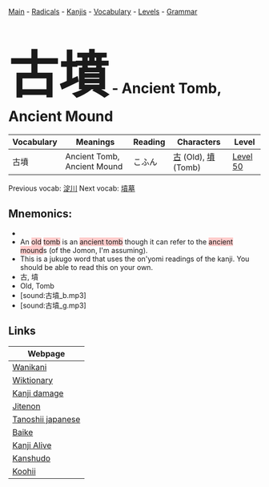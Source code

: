 <style> bigfont {font-size: 100px}</style>
[Main](../README.md) -
[Radicals](../radicals.md) -
[Kanjis](../kanjis.md) -
[Vocabulary](../vocabulary.md) -
[Levels](../levels.md) -
[Grammar](../grammar.md)
# <bigfont> 古墳</bigfont> - Ancient Tomb, Ancient Mound 

| Vocabulary | Meanings | Reading | Characters | Level |
| --- | --- | --- | --- | --- |
| 古墳 | Ancient Tomb, Ancient Mound | こふん |  [古](../kanjis/古.md) (Old), [墳](../kanjis/墳.md) (Tomb) | [Level 50](../levels/wk_level50.md) |

Previous vocab: [淀川](淀川.md) Next vocab: [墳墓](墳墓.md) 

## Mnemonics:

* 
* An <span style="background-color:#ffcccb"> old</span> <span style="background-color:#ffcccb"> tomb</span> is an <span style="background-color:#ffcccb"> ancient tomb</span> though it can refer to the <span style="background-color:#ffcccb"> ancient mound</span>s (of the Jomon, I'm assuming).
* This is a jukugo word that uses the on'yomi readings of the kanji. You should be able to read this on your own.
* 古, 墳
* Old, Tomb
* [sound:古墳_b.mp3]
* [sound:古墳_g.mp3]


## Links 

| Webpage |
| --- |
| [Wanikani          ](https://www.wanikani.com/kanji/古墳) |
| [Wiktionary        ](https://en.wiktionary.org/wiki/古墳) |
| [Kanji damage      ](http://www.kanjidamage.com/kanji/search?utf8=✓&q=古墳) |
| [Jitenon           ](https://jitenon.com/kanji/古墳) |
| [Tanoshii japanese ](https://www.tanoshiijapanese.com/dictionary/kanji.cfm?k=古墳) |
| [Baike             ](https://baike.baidu.com/item/古墳) |
| [Kanji Alive       ](https://app.kanjialive.com/古墳) |
| [Kanshudo          ](https://www.kanshudo.com/searchmn?q=古墳) |
| [Koohii            ](https://kanji.koohii.com/study/kanji/古墳) |
